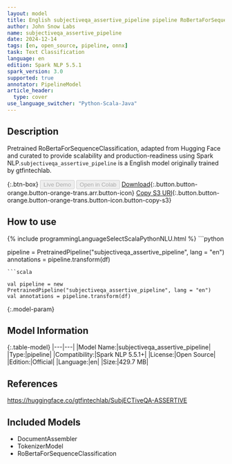 ```yaml
---
layout: model
title: English subjectiveqa_assertive_pipeline pipeline RoBertaForSequenceClassification from gtfintechlab
author: John Snow Labs
name: subjectiveqa_assertive_pipeline
date: 2024-12-14
tags: [en, open_source, pipeline, onnx]
task: Text Classification
language: en
edition: Spark NLP 5.5.1
spark_version: 3.0
supported: true
annotator: PipelineModel
article_header:
  type: cover
use_language_switcher: "Python-Scala-Java"
---
```


## Description

Pretrained RoBertaForSequenceClassification, adapted from Hugging Face and curated to provide scalability and production-readiness using Spark NLP.`subjectiveqa_assertive_pipeline` is a English model originally trained by gtfintechlab.

{:.btn-box}
<button class="button button-orange" disabled>Live Demo</button>
<button class="button button-orange" disabled>Open in Colab</button>
[Download](https://s3.amazonaws.com/auxdata.johnsnowlabs.com/public/models/subjectiveqa_assertive_pipeline_en_5.5.1_3.0_1734217700913.zip){:.button.button-orange.button-orange-trans.arr.button-icon}
[Copy S3 URI](s3://auxdata.johnsnowlabs.com/public/models/subjectiveqa_assertive_pipeline_en_5.5.1_3.0_1734217700913.zip){:.button.button-orange.button-orange-trans.button-icon.button-copy-s3}

## How to use



<div class="tabs-box" markdown="1">
{% include programmingLanguageSelectScalaPythonNLU.html %}
```python

pipeline = PretrainedPipeline("subjectiveqa_assertive_pipeline", lang = "en")
annotations =  pipeline.transform(df)   

```
```scala

val pipeline = new PretrainedPipeline("subjectiveqa_assertive_pipeline", lang = "en")
val annotations = pipeline.transform(df)

```
</div>

{:.model-param}
## Model Information

{:.table-model}
|---|---|
|Model Name:|subjectiveqa_assertive_pipeline|
|Type:|pipeline|
|Compatibility:|Spark NLP 5.5.1+|
|License:|Open Source|
|Edition:|Official|
|Language:|en|
|Size:|429.7 MB|

## References

https://huggingface.co/gtfintechlab/SubjECTiveQA-ASSERTIVE

## Included Models

- DocumentAssembler
- TokenizerModel
- RoBertaForSequenceClassification